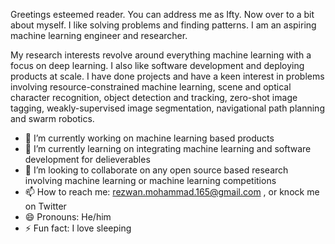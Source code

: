 Greetings esteemed reader. You can address me as Ifty. Now over to a bit about myself. I like solving problems and finding patterns. I am an aspiring machine learning engineer and researcher.

My research interests revolve around everything machine learning with a focus on deep learning. I also like software development and deploying products at scale. I have done projects and have a keen interest in problems involving resource-constrained machine learning, scene and optical character recognition, object detection and tracking, zero-shot image tagging, weakly-supervised image segmentation, navigational path planning and swarm robotics.

- 🔭 I’m currently working on machine learning based products
- 🌱 I’m currently learning on integrating machine learning and software development for delieverables
- 👯 I’m looking to collaborate on any open source based research involving machine learning or machine learning competitions
- 📫 How to reach me: rezwan.mohammad.165@gmail.com , or knock me on Twitter
- 😄 Pronouns: He/him
- ⚡ Fun fact: I love sleeping



<!--

### Hi there 👋


**imr555/imr555** is a ✨ _special_ ✨ repository because its `README.md` (this file) appears on your GitHub profile.

Here are some ideas to get you started:

- 🔭 I’m currently working on ...
- 🌱 I’m currently learning ...
- 👯 I’m looking to collaborate on ...
- 🤔 I’m looking for help with ...
- 💬 Ask me about ...
- 📫 How to reach me: ...
- 😄 Pronouns: ...
- ⚡ Fun fact: ...
-->
